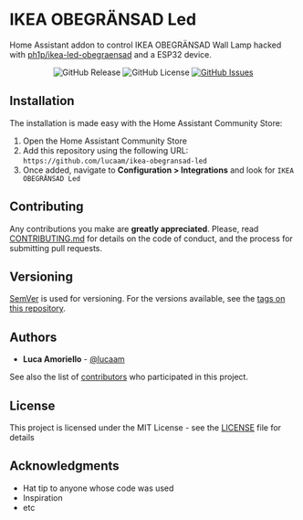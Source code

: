 # IKEA OBEGRÄNSAD Led

Home Assistant addon to control IKEA OBEGRÄNSAD Wall Lamp hacked with [ph1p/ikea-led-obegraensad](https://github.com/ph1p/ikea-led-obegraensad) and a ESP32 device.

<p align="center">
  <img alt="GitHub Release" src="https://img.shields.io/github/v/release/lucaam/ikea-obegransad-led">
  <img alt="GitHub License" src="https://img.shields.io/github/license/lucaam/ikea-obegransad-led">
  <a href="https://github.com/lucaam/ikea-obegransad-led/issues"><img alt="GitHub Issues" src="https://img.shields.io/github/issues/lucaam/ikea-obegransad-led"></a>
</p>

## Installation

The installation is made easy with the Home Assistant Community Store:

1. Open the Home Assistant Community Store
2. Add this repository using the following URL: `https://github.com/lucaam/ikea-obegransad-led`
3. Once added, navigate to **Configuration > Integrations** and look for `IKEA OBEGRÄNSAD Led`

## Contributing

Any contributions you make are **greatly appreciated**. Please, read [CONTRIBUTING.md](https://github.com/lucaam/ikea-obegransad-led/blob/main/CONTRIBUTING.md) for details on the code of conduct, and the process for submitting pull requests.

## Versioning

[SemVer](http://semver.org/) is used for versioning. For the versions available, see the [tags on this repository](https://github.com/lucaam/ikea-obegransad-led/tags). 

## Authors

* **Luca Amoriello** - [@lucaam](https://github.com/lucaam)

See also the list of [contributors](https://github.com/lucaam/ikea-obegransad-led/contributors) who participated in this project.

## License

This project is licensed under the MIT License - see the [LICENSE](LICENSE) file for details

## Acknowledgments

* Hat tip to anyone whose code was used
* Inspiration
* etc
